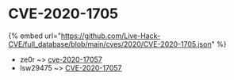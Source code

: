 # CVE-2020-1705
{% embed url="https://github.com/Live-Hack-CVE/full_database/blob/main/cves/2020/CVE-2020-1705.json" %}

* ze0r ~> [cve-2020-17057](https://www.alice-snow.ru/2020/database/cve-2020-1705/cve-2020-17057-ze0r)
* lsw29475 ~> [CVE-2020-17057](https://www.alice-snow.ru/2020/database/cve-2020-1705/cve-2020-17057-lsw29475)
